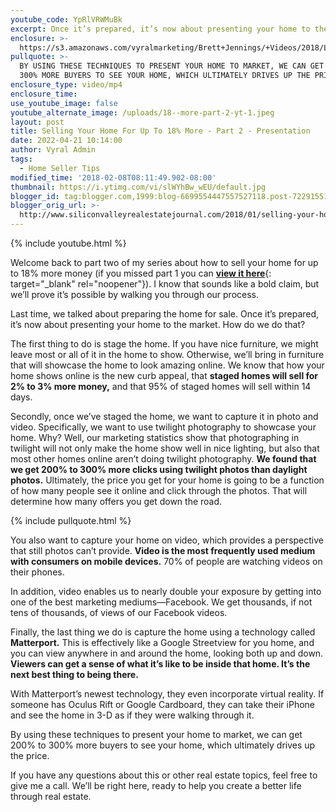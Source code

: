 ```yaml
---
youtube_code: YpRlVRWMuBk
excerpt: Once it’s prepared, it’s now about presenting your home to the market.
enclosure: >-
  https://s3.amazonaws.com/vyralmarketing/Brett+Jennings/+Videos/2018/Los+Gatos+Real+Estate+Agent-+We+Can+Sell+Your+Home+For+More+MoneyHeres+How.mp4
pullquote: >-
  BY USING THESE TECHNIQUES TO PRESENT YOUR HOME TO MARKET, WE CAN GET 200% TO
  300% MORE BUYERS TO SEE YOUR HOME, WHICH ULTIMATELY DRIVES UP THE PRICE.
enclosure_type: video/mp4
enclosure_time:
use_youtube_image: false
youtube_alternate_image: /uploads/18--more-part-2-yt-1.jpeg
layout: post
title: Selling Your Home For Up To 18% More - Part 2 - Presentation
date: 2022-04-21 10:14:00
author: Vyral Admin
tags:
  - Home Seller Tips
modified_time: '2018-02-08T08:11:49.902-08:00'
thumbnail: https://i.ytimg.com/vi/slWYhBw_wEU/default.jpg
blogger_id: tag:blogger.com,1999:blog-6699554447557527118.post-7229155134295397717
blogger_orig_url: >-
  http://www.siliconvalleyrealestatejournal.com/2018/01/selling-your-home-for-up-to-18-more.html
---
```

{% include youtube.html %}

Welcome back to part two of my series about how to sell your home for up to 18% more money (if you missed part 1 you can [**view it here**](https://bayarearealestatejournal.com/selling-your-home-for-up-to-18-more-part1.html){: target="_blank" rel="noopener"}). I know that sounds like a bold claim, but we’ll prove it’s possible by walking you through our process.

Last time, we talked about preparing the home for sale. Once it’s prepared, it’s now about presenting your home to the market. How do we do that?

The first thing to do is stage the home. If you have nice furniture, we might leave most or all of it in the home to show. Otherwise, we’ll bring in furniture that will showcase the home to look amazing online. We know that how your home shows online is the new curb appeal, that **staged homes will sell for 2% to 3% more money,** and that 95% of staged homes will sell within 14 days.

Secondly, once we’ve staged the home, we want to capture it in photo and video. Specifically, we want to use twilight photography to showcase your home. Why? Well, our marketing statistics show that photographing in twilight will not only make the home show well in nice lighting, but also that most other homes online aren’t doing twilight photography. **We found that we get 200% to 300% more clicks using twilight photos than daylight photos.** Ultimately, the price you get for your home is going to be a function of how many people see it online and click through the photos. That will determine how many offers you get down the road.

{% include pullquote.html %}

You also want to capture your home on video, which provides a perspective that still photos can’t provide. **Video is the most frequently used medium with consumers on mobile devices.** 70% of people are watching videos on their phones.

In addition, video enables us to nearly double your exposure by getting into one of the best marketing mediums—Facebook. We get thousands, if not tens of thousands, of views of our Facebook videos.

Finally, the last thing we do is capture the home using a technology called **Matterport.** This is effectively like a Google Streetview for you home, and you can view anywhere in and around the home, looking both up and down. **Viewers can get a sense of what it’s like to be inside that home. It’s the next best thing to being there.**

With Matterport’s newest technology, they even incorporate virtual reality. If someone has Oculus Rift or Google Cardboard, they can take their iPhone and see the home in 3-D as if they were walking through it.

By using these techniques to present your home to market, we can get 200% to 300% more buyers to see your home, which ultimately drives up the price.

If you have any questions about this or other real estate topics, feel free to give me a call. We’ll be right here, ready to help you create a better life through real estate.

